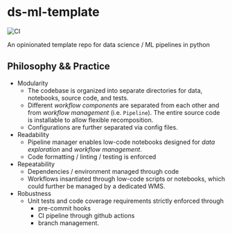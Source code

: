# ds-ml-template
![CI](https://github.com/davegrays/ds-ml-template/actions/workflows/ci.yml/badge.svg)

An opinionated template repo for data science / ML pipelines in python

## Philosophy && Practice
- Modularity
  - The codebase is organized into separate directories for data, notebooks, source code, and tests.
  - Different *workflow components* are separated from each other and from *workflow management* (i.e. `Pipeline`). The entire source code is installable to allow flexible recomposition.
  - Configurations are further separated via config files.
- Readability
  - Pipeline manager enables low-code notebooks designed for *data exploration* and *workflow management*.
  - Code formatting / linting / testing is enforced
- Repeatability
  - Dependencies / environment managed through code
  - Workflows insantiated through low-code scripts or notebooks, which could further be managed by a dedicated WMS.
- Robustness
  - Unit tests and code coverage requirements strictly enforced through
    - pre-commit hooks
    - CI pipeline through github actions
    - branch management.

